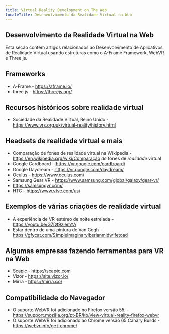 ```yaml
---
title: Virtual Reality Development on The Web
localeTitle: Desenvolvimento da Realidade Virtual na Web
---
```

## Desenvolvimento da Realidade Virtual na Web

Esta seção contém artigos relacionados ao Desenvolvimento de Aplicativos de Realidade Virtual usando estruturas como o A-Frame Framework, WebVR e Three.js.

## Frameworks

*   A-Frame - https://aframe.io/
*   three.js - https://threejs.org/

## Recursos históricos sobre realidade virtual

*   Sociedade da Realidade Virtual, Reino Unido - https://www.vrs.org.uk/virtual-reality/history.html

## Headsets de realidade virtual e mais

*   Comparação de fones de realidade virtual na Wikipedia - https://en.wikipedia.org/wiki/Comparação _de_ fones de _realidade_ virtual
*   Google Cardboard - https://vr.google.com/cardboard/
*   Google Daydream - https://vr.google.com/daydream/
*   Oculus - https://www.oculus.com/
*   Samsung Gear VR - https://www.samsung.com/global/galaxy/gear-vr/
*   https://samsungvr.com/
*   HTC - https://www.vive.com/us/

## Exemplos de várias criações de realidade virtual

*   A experiência de VR estéreo de noite estrelada - https://youtu.be/G7Dt9ziemYA
*   Estar dentro de uma pintura de Van Gogh - https://gfycat.com/SimpleImaginaryIberianmidwifetoad

## Algumas empresas fazendo ferramentas para VR na Web

*   Scapic - https://scapic.com
*   Vizor - https://site.vizor.io/
*   Mirra - https://mirra.co/

## Compatibilidade do Navegador

*   O suporte WebVR foi adicionado no Firefox versão 55. - https://support.mozilla.org/pt-BR/kb/view-virtual-reality-firefox-webvr
*   O suporte WebVR foi adicionado ao Chrome versão 65 Canary Builds - https://webvr.info/get-chrome/